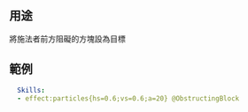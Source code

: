 ## 用途
將施法者前方阻礙的方塊設為目標
## 範例
```yaml
  Skills:
  - effect:particles{hs=0.6;vs=0.6;a=20} @ObstructingBlock
```